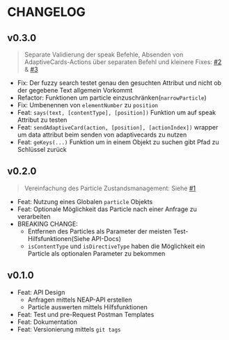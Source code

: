 # CHANGELOG

## v0.3.0

> Separate Validierung der speak Befehle, Absenden von AdaptiveCards-Actions über separaten Befehl und kleinere Fixes: [#2](https://github.com/neohelden/flow-testing-manual/pull/2) & [#3](https://github.com/neohelden/flow-testing-manual/pull/3)

- Fix: Der fuzzy search testet genau den gesuchten Attribut und nicht ob der gegebene Text allgemein Vorkommt
- Refactor: Funktionen um particle einzuschränken(`narrowParticle`)
- Fix: Umbenennen von `elementNumber` zu `position`
- Feat: `says(text, [contentType], [position])` Funktion um auf speak Attribut zu testen
- Feat: `sendAdaptiveCard(action, [position], [actionIndex])` wrapper um data attribut beim senden von adaptivecards zu nutzen
- Feat: `geKeys(...)` Funktion um in einem Objekt zu suchen gibt Pfad zu Schlüssel zurück

## v0.2.0

> Vereinfachung des Particle Zustandsmanagement: Siehe [#1](https://github.com/neohelden/flow-testing-manual/pull/1)

- Feat: Nutzung eines Globalen `particle` Objekts
- Feat: Optionale Möglichkeit das Particle nach einer Anfrage zu verarbeiten
- BREAKING CHANGE:
  - Entfernen des Particles als Parameter der meisten Test-Hilfsfunktionen(Siehe API-Docs)
  - `isContentType` und `isDirectiveType` haben die Möglichkeit ein Particle als optionalen Parameter zu bekommen

## v0.1.0

- Feat: API Design
  - Anfragen mittels NEAP-API erstellen
  - Particle auswerten mittels Hilfsfunktionen
- Feat: Test und pre-Request Postman Templates
- Feat: Dokumentation
- Feat: Versionierung mittels `git tags`
